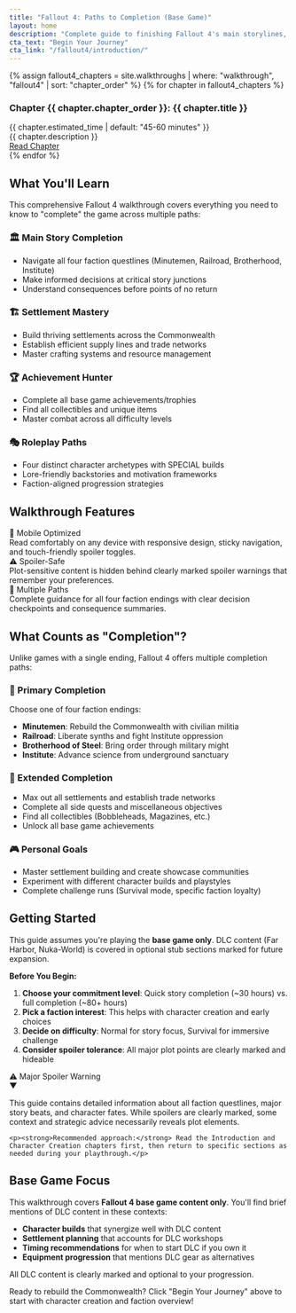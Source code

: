 ```yaml
---
title: "Fallout 4: Paths to Completion (Base Game)"
layout: home
description: "Complete guide to finishing Fallout 4's main storylines, building settlements, and achieving 100% completion. Mobile-optimized with spoiler-free progression paths."
cta_text: "Begin Your Journey"
cta_link: "/fallout4/introduction/"
---
```


<div class="walkthrough-grid">
  {% assign fallout4_chapters = site.walkthroughs | where: "walkthrough", "fallout4" | sort: "chapter_order" %}
  {% for chapter in fallout4_chapters %}
  <div class="walkthrough-card">
    <h3>Chapter {{ chapter.chapter_order }}: {{ chapter.title }}</h3>
    <div class="card-meta">{{ chapter.estimated_time | default: "45-60 minutes" }}</div>
    <div class="card-description">{{ chapter.description }}</div>
    <a href="{{ chapter.url | relative_url }}" class="btn">Read Chapter</a>
  </div>
  {% endfor %}
</div>

## What You'll Learn

This comprehensive Fallout 4 walkthrough covers everything you need to know to "complete" the game across multiple paths:

### 🏛️ Main Story Completion
- Navigate all four faction questlines (Minutemen, Railroad, Brotherhood, Institute)
- Make informed decisions at critical story junctions
- Understand consequences before points of no return

### 🏗️ Settlement Mastery
- Build thriving settlements across the Commonwealth
- Establish efficient supply lines and trade networks
- Master crafting systems and resource management

### 🏆 Achievement Hunter
- Complete all base game achievements/trophies
- Find all collectibles and unique items
- Master combat across all difficulty levels

### 🎭 Roleplay Paths
- Four distinct character archetypes with SPECIAL builds
- Lore-friendly backstories and motivation frameworks
- Faction-aligned progression strategies

## Walkthrough Features

<div class="tip-box">
  <div class="tip-title">📱 Mobile Optimized</div>
  Read comfortably on any device with responsive design, sticky navigation, and touch-friendly spoiler toggles.
</div>

<div class="tip-box success">
  <div class="tip-title">⚠️ Spoiler-Safe</div>
  Plot-sensitive content is hidden behind clearly marked spoiler warnings that remember your preferences.
</div>

<div class="tip-box warning">
  <div class="tip-title">🎯 Multiple Paths</div>
  Complete guidance for all four faction endings with clear decision checkpoints and consequence summaries.
</div>

## What Counts as "Completion"?

Unlike games with a single ending, Fallout 4 offers multiple completion paths:

### 🎌 Primary Completion
Choose one of four faction endings:
- **Minutemen**: Rebuild the Commonwealth with civilian militia
- **Railroad**: Liberate synths and fight Institute oppression  
- **Brotherhood of Steel**: Bring order through military might
- **Institute**: Advance science from underground sanctuary

### 🌟 Extended Completion
- Max out all settlements and establish trade networks
- Complete all side quests and miscellaneous objectives
- Find all collectibles (Bobbleheads, Magazines, etc.)
- Unlock all base game achievements

### 🎮 Personal Goals
- Master settlement building and create showcase communities
- Experiment with different character builds and playstyles
- Complete challenge runs (Survival mode, specific faction loyalty)

## Getting Started

This guide assumes you're playing the **base game only**. DLC content (Far Harbor, Nuka-World) is covered in optional stub sections marked for future expansion.

**Before You Begin:**
1. **Choose your commitment level**: Quick story completion (~30 hours) vs. full completion (~80+ hours)
2. **Pick a faction interest**: This helps with character creation and early choices
3. **Decide on difficulty**: Normal for story focus, Survival for immersive challenge
4. **Consider spoiler tolerance**: All major plot points are clearly marked and hideable

<div class="spoiler-box warning">
  <div class="spoiler-header">
    <div class="spoiler-title">⚠️ Major Spoiler Warning</div>
    <div class="spoiler-toggle">▼</div>
  </div>
  <div class="spoiler-content">
    <p>This guide contains detailed information about all faction questlines, major story beats, and character fates. While spoilers are clearly marked, some context and strategic advice necessarily reveals plot elements.</p>
    
    <p><strong>Recommended approach:</strong> Read the Introduction and Character Creation chapters first, then return to specific sections as needed during your playthrough.</p>
  </div>
</div>

## Base Game Focus

This walkthrough covers **Fallout 4 base game content only**. You'll find brief mentions of DLC content in these contexts:

- **Character builds** that synergize well with DLC content
- **Settlement planning** that accounts for DLC workshops
- **Timing recommendations** for when to start DLC if you own it
- **Equipment progression** that mentions DLC gear as alternatives

All DLC content is clearly marked and optional to your progression.

Ready to rebuild the Commonwealth? Click "Begin Your Journey" above to start with character creation and faction overview!